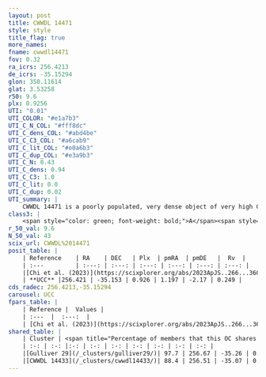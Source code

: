 ```yaml
---
layout: post
title: CWWDL 14471
style: style
title_flag: true
more_names: 
fname: cwwdl14471
fov: 0.32
ra_icrs: 256.4213
de_icrs: -35.15294
glon: 350.11614
glat: 3.53258
r50: 9.6
plx: 0.9256
UTI: "0.01"
UTI_COLOR: "#e1a7b3"
UTI_C_N_COL: "#fff8dc"
UTI_C_dens_COL: "#abd4be"
UTI_C_C3_COL: "#a6cab9"
UTI_C_lit_COL: "#e0a6b3"
UTI_C_dup_COL: "#e3a9b3"
UTI_C_N: 0.43
UTI_C_dens: 0.94
UTI_C_C3: 1.0
UTI_C_lit: 0.0
UTI_C_dup: 0.02
UTI_summary: |
    CWWDL 14471 is a poorly populated, very dense object of very high C3 quality. It was recently reported in the literature.<br><br><span style="color: #99180f; font-weight: bold;">Warning: </span>This is very likely a duplicate object, which shares a large percentage of members with at least one previously reported entry, and a large percentage with at least one entry reported in the same catalogue.
class3: |
    <span style="color: green; font-weight: bold;">A</span><span style="color: green; font-weight: bold;">A</span>
r_50_val: 9.6
N_50_val: 43
scix_url: CWWDL%2014471
posit_table: |
    | Reference    | RA    | DEC   | Plx  | pmRA  | pmDE   |  Rv  |
    | :---         | :---: | :---: | :---: | :---: | :---: | :---: |
    |[Chi et al. (2023)](https://scixplorer.org/abs/2023ApJS..266...36C) | 256.402 | -35.078 | 0.941 | 1.127 | -2.159 | 0.21 |
    | **UCC** |256.421 | -35.153 | 0.926 | 1.197 | -2.17 | 0.249 | 
cds_radec: 256.4213,-35.15294
carousel: UCC
fpars_table: |
    | Reference |  Values |
    | :---  |  :---:  |
    | [Chi et al. (2023)](https://scixplorer.org/abs/2023ApJS..266...36C) | `logAge=6.23, Z=0.3` |
shared_table: |
    | Cluster | <span title="Percentage of members that this OC shares with the ones listed">%</span>   | RA   | DEC   | Plx   | pmRA  | pmDE  | Rv | UTI |
    | :-: | :-: |:-: | :-: | :-: | :-: | :-: | :-: | :-: |
    |[Gulliver 29](/_clusters/gulliver29/)| 97.7 | 256.67 | -35.26 | 0.9 | 1.28 | -2.2 | 5.0 |0.66 |
    |[CWWDL 14433](/_clusters/cwwdl14433/)| 88.4 | 256.51 | -35.07 | 0.91 | 1.26 | -2.17 | 1.46 |0.0 |
---
```

